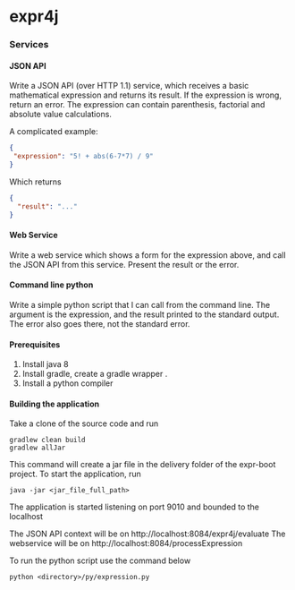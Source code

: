 # expr4j


### Services
####  JSON API
Write a JSON API (over HTTP 1.1) service, which receives a basic mathematical expression and returns its result. If the expression is wrong, return an error. The expression can contain parenthesis, factorial and absolute value calculations.

A complicated example:

````json
{
 "expression": "5! + abs(6-7*7) / 9"
}
````

Which returns

````json
{
  "result": "..."
}
````

#### Web Service
Write a web service which shows a form for the expression above, and call the JSON API from this service. Present the result or the error.

#### Command line python
Write a simple python script that I can call from the command line. The argument is the expression, and the result printed to the standard output. The error also goes there, not the standard error.

#### Prerequisites
1. Install java 8
2. Install gradle, create a gradle wrapper .
3. Install a python compiler

#### Building the application
Take a clone of the source code and run

````
gradlew clean build
gradlew allJar

````
This command will create a jar file in the delivery folder of the expr-boot project. To start the application, run

````
java -jar <jar_file_full_path>

````
The application is started listening on port 9010 and bounded to the localhost

The JSON API context will be on http://localhost:8084/expr4j/evaluate
The webservice will be on http://localhost:8084/processExpression

To run the python script use the command below

````
python <directory>/py/expression.py

````

